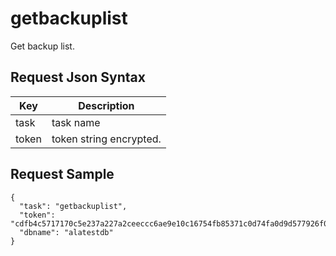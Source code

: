 # getbackuplist

Get backup list.

## Request Json Syntax

| **Key** | **Description** |
| --- | --- |
| task | task name |
| token | token string encrypted. |

## Request Sample

```
{
  "task": "getbackuplist",
  "token": "cdfb4c5717170c5e237a227a2ceeccc6ae9e10c16754fb85371c0d74fa0d9d577926f07dd201b6aa",
  "dbname": "alatestdb"
}
```
